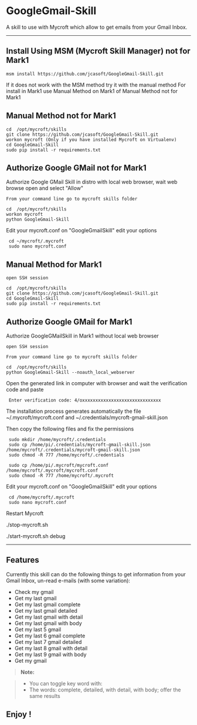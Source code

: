 GoogleGmail-Skill
===================

A skill to use with Mycroft which allow to get emails from your Gmail Inbox.

----------


Install Using MSM (Mycroft Skill Manager)  not for Mark1
-------------------

    msm install https://github.com/jcasoft/GoogleGmail-Skill.git


If it does not work with the MSM method try it with the manual method
For install in Mark1 use Manual Method on Mark1
of Manual Method not for Mark1

Manual Method not for Mark1
-------------------

    cd  /opt/mycroft/skills
    git clone https://github.com/jcasoft/GoogleGmail-Skill.git
    workon mycroft (Only if you have installed Mycroft on Virtualenv)
    cd GoogleGmail-Skill
    sudo pip install -r requirements.txt

Authorize Google GMail not for Mark1
-------------------

Authorize Google GMail Skill in distro with local web browser, wait web browse open and select "Allow"

    From your command line go to mycroft skills folder

    cd  /opt/mycroft/skills
    workon mycroft
    python GoogleGmail-Skill


Edit your mycroft.conf
on "GoogleGmailSkill"  edit your options

     cd ~/mycroft/.mycroft
     sudo nano mycroft.conf


Manual Method for Mark1
-------------------

    open SSH session

    cd  /opt/mycroft/skills
    git clone https://github.com/jcasoft/GoogleGmail-Skill.git
    cd GoogleGmail-Skill
    sudo pip install -r requirements.txt


Authorize Google GMail for Mark1
-------------------
	
Authorize GoogleGMailSkill in Mark1 without local web browser

    open SSH session

    From your command line go to mycroft skills folder

    cd  /opt/mycroft/skills
    python GoogleGmail-Skill --noauth_local_webserver

Open the generated link in computer with browser and wait the verification code and paste

     Enter verification code: 4/oxxxxxxxxxxxxxxxxxxxxxxxxxxxxxx   


The installation process generates automatically the file ~/.mycroft/mycroft.conf and ~/.credentials/mycroft-gmail-skill.json


Then copy the following files and fix the permissions

     sudo mkdir /home/mycroft/.credentials
     sudo cp /home/pi/.credentials/mycroft-gmail-skill.json /home/mycroft/.credentials/mycroft-gmail-skill.json
     sudo chmod -R 777 /home/mycroft/.credentials

     sudo cp /home/pi/.mycroft/mycroft.conf /home/mycroft/.mycroft/mycroft.conf
     sudo chmod -R 777 /home/mycroft/.mycroft


Edit your mycroft.conf
on "GoogleGmailSkill"  edit your options

     cd /home/mycroft/.mycroft
     sudo nano mycroft.conf


Restart Mycroft

./stop-mycroft.sh

./start-mycroft.sh debug


----------


Features
--------------------

Currently this skill can do the following things to get information from your Gmail Inbox, un-read e-mails (with some variation):

- Check my gmail
- Get my last gmail
- Get my last gmail complete 
- Get my last gmail detailed
- Get my last gmail with detail 
- Get my last gmail with body   
- Get my last 5 gmail
- Get my last 6 gmail complete 
- Get my last 7 gmail detailed
- Get my last 8 gmail with detail 
- Get my last 9 gmail with body
- Get my gmail


> **Note:**

> - You can toggle key word with:
> - The words: complete, detailed, with detail, with body; offer the same results




**Enjoy !**
--------
